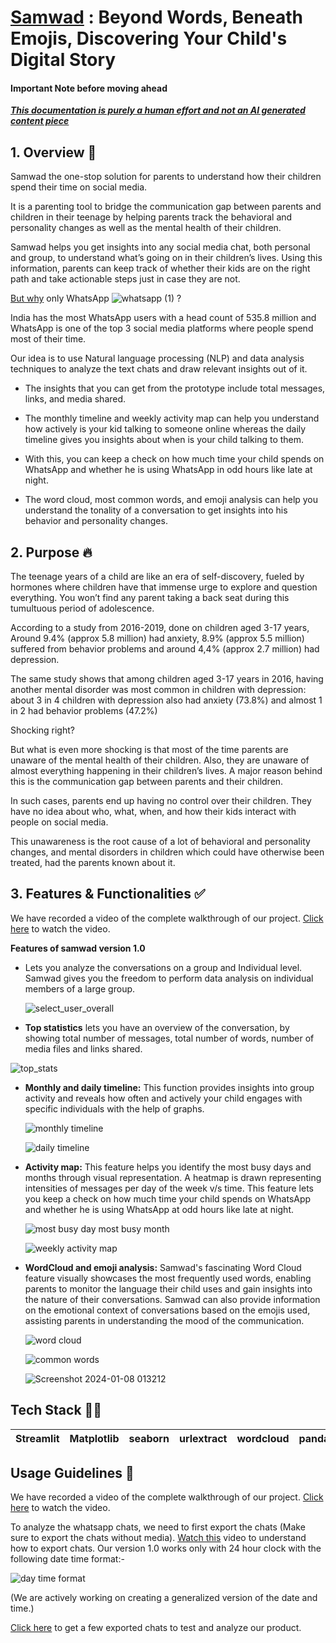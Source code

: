 
# **[Samwad](https://samwad.onrender.com)** : Beyond Words, Beneath Emojis, Discovering Your Child's Digital Story

#### **Important Note before moving ahead**

***[This documentation is purely a human effort and not an AI generated content piece]()***

## 1. Overview 🤔

Samwad the one-stop solution for parents to understand how their children spend their time on social media.

It is a parenting tool to bridge the communication gap between parents and children in their teenage by helping parents track the behavioral and personality changes as well as the mental health of their children.

Samwad helps you get insights into any social media chat, both personal and group, to understand what’s going on in their children’s lives. Using this information, parents can keep track of whether their kids are on the right path and take actionable steps just in case they are not.

[But why](https://www.demandsage.com/whatsapp-statistics/) only WhatsApp ![whatsapp (1)](https://github.com/shrujaig14/Samwad/assets/134779004/910f08d3-d6ba-4823-b33b-0ae3914255df) ?

India has the most WhatsApp users with a head count of 535.8 million and WhatsApp is one of the top 3 social media platforms where people spend most of their time.

Our idea is to use Natural language processing (NLP) and data analysis techniques to analyze the text chats and draw relevant insights out of it.

- The insights that you can get from the prototype include total messages, links, and media shared. 


- The monthly timeline and weekly activity map can help you understand how actively is your kid talking to someone online whereas the daily timeline gives you insights about when is your child talking to them.

- With this, you can keep a check on how much time your child spends on WhatsApp and whether he is using WhatsApp in odd hours like late at night.

- The word cloud, most common words, and emoji analysis can help you understand the tonality of a conversation to get insights into his behavior and personality changes.




## 2. Purpose 🔥

The teenage years of a child are like an era of self-discovery, fueled by hormones where children have that immense urge to explore and question everything. You won’t find any parent taking a back seat during this tumultuous period of adolescence.

According to a study from 2016-2019, done on children aged 3-17 years, Around 9.4% (approx 5.8 million) had anxiety, 8.9% (approx 5.5 million) suffered from behavior problems and around 4,4% (approx 2.7 million) had depression.

The same study shows that among children aged 3-17 years in 2016, having another mental disorder was most common in children with depression: about 3 in 4 children with depression also had anxiety (73.8%) and almost 1 in 2 had behavior problems (47.2%) 

Shocking right?

But what is even more shocking is that most of the time parents are unaware of the mental health of their children. Also, they are unaware of almost everything happening in their children’s lives. A major reason behind this is the communication gap between parents and their children.

In such cases, parents end up having no control over their children. They have no idea about who, what, when, and how their kids interact with people on social media.

This unawareness is the root cause of a lot of behavioral and personality changes, and mental disorders in children which could have otherwise been treated, had the parents known about it.

## 3. Features & Functionalities ✅

We have recorded a video of the complete walkthrough of our project. [Click here]() to watch the video.

**Features of samwad version 1.0**

- Lets you analyze the conversations on a group and Individual level. Samwad gives you the freedom to perform data analysis on individual members of a large group.

  ![select_user_overall](https://github.com/shrujaig14/Samwad/assets/134779004/50a07732-58c9-4600-937a-ab319602e6d7)

- **Top statistics** lets you have an overview of the conversation, by showing total number of messages, total number of words, number of media files and links shared.
  
![top_stats](https://github.com/shrujaig14/Samwad/assets/134779004/7f31da41-2ccd-44c9-bc79-f9ec19ef5321)

 
- **Monthly and daily timeline:** This function provides insights into group activity and reveals how often and actively your child engages with specific individuals with the help of graphs.

  ![monthly timeline](https://github.com/shrujaig14/Samwad/assets/134779004/9c1fcc49-9e7d-4e4c-8a1a-d4fe7ed98ca2)

  ![daily timeline](https://github.com/shrujaig14/Samwad/assets/134779004/fdb058e0-2586-4b77-92c9-fd808de29858)


- **Activity map:** This feature helps you identify the most busy days and months through visual representation. A heatmap is drawn representing intensities of messages per day of the week v/s time. This feature lets you keep a check on how much time your child spends on WhatsApp and whether he is using WhatsApp at odd hours like late at night.

  ![most busy day most busy month](https://github.com/shrujaig14/Samwad/assets/134779004/95a7c5f4-ce2c-4b1d-a792-0994974b8a83)

  ![weekly activity map](https://github.com/shrujaig14/Samwad/assets/134779004/924d6bf6-8311-441e-89ea-c529d8bb5f7c)


- **WordCloud and emoji analysis:** Samwad's fascinating Word Cloud feature visually showcases the most frequently used words, enabling parents to monitor the language their child uses and gain insights into the nature of their conversations. Samwad can also provide information on the emotional context of conversations based on the emojis used, assisting parents in understanding the mood of the communication.

  ![word cloud](https://github.com/shrujaig14/Samwad/assets/134779004/5b195026-5720-4ec2-a2cd-6bb4400eab6f)

  ![common words](https://github.com/shrujaig14/Samwad/assets/134779004/b487fbef-a85b-4590-b221-5480c34974a1)

  ![Screenshot 2024-01-08 013212](https://github.com/shrujaig14/Samwad/assets/134779004/bdf30967-9d93-4364-be2d-a1e223c45fc7)

  
## Tech Stack 👨‍💻


| Streamlit|Matplotlib|seaborn|urlextract |  wordcloud | pandavs| Emojis                                
| -| -| -| - |- |- |-

## Usage Guidelines 📝

We have recorded a video of the complete walkthrough of our project. [Click here]() to watch the video.

To analyze the whatsapp chats, we need to first export the chats (Make sure to export the chats without media). [Watch this](https://www.youtube.com/shorts/c3bTkXp9gqg) video to understand how to export chats. Our version 1.0 works only with 24 hour clock with the following date time format:- 

![day time format](https://github.com/shrujaig14/Samwad/assets/134779004/0a3c5341-ca97-44bc-95c4-aa23166539f7)


(We are actively working on creating a generalized version of the date and time.)

[Click here]() to get a few exported chats to test and analyze our product.

